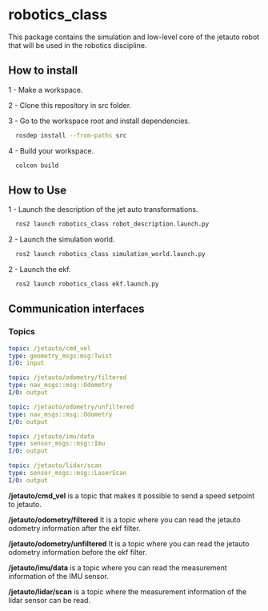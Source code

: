 # robotics_class

This package contains the simulation and low-level core of the jetauto robot that will be used in the robotics discipline.

## How to install

1 - Make a workspace.

2 - Clone this repository in src folder.

3 - Go to the workspace root and install dependencies.

``` sh
  rosdep install --from-paths src
```

4 - Build your workspace.

``` sh
  colcon build
```

## How to Use

1 - Launch the description of the jet auto transformations.

``` sh
  ros2 launch robotics_class robot_description.launch.py
```

2 - Launch the simulation world.

``` sh
  ros2 launch robotics_class simulation_world.launch.py
```

2 - Launch the ekf.

``` sh
  ros2 launch robotics_class ekf.launch.py
```

## Communication interfaces

### Topics

``` yaml
topic: /jetauto/cmd_vel
type: geometry_msgs:msg:Twist
I/O: input

topic: /jetauto/odometry/filtered
type: nav_msgs::msg::Odometry
I/O: output

topic: /jetauto/odometry/unfiltered
type: nav_msgs::msg::Odometry
I/O: output

topic: /jetauto/imu/data
type: sensor_msgs::msg::Imu
I/O: output

topic: /jetauto/lidar/scan
type: sensor_msgs::msg::LaserScan
I/O: output
```

**/jetauto/cmd_vel** is a topic that makes it possible to send a speed setpoint to jetauto.

**/jetauto/odometry/filtered** It is a topic where you can read the jetauto odometry information after the ekf filter.

**/jetauto/odometry/unfiltered** It is a topic where you can read the jetauto odometry information before the ekf filter.

**/jetauto/imu/data** is a topic where you can read the measurement information of the IMU sensor.

**/jetauto/lidar/scan** is a topic where the measurement information of the lidar sensor can be read.
